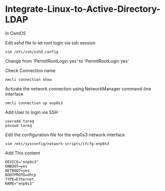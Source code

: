 # Integrate-Linux-to-Active-Directory-LDAP


In CentOS

Edit sshd file to let root login via ssh session 
```
vim /etc/ssh/sshd_config
```
Change from 'PermitRootLogin yes' to 'PermitRootLogin yes'


Check Connection name
```
nmcli connection show
```

Activate the network connection using NetworkManager command-line interface
```
nmcli connection up enp0s3
```

Add User to login via SSH
```
useradd tareq
passwd tareq
```


Edit the configuration file for the enp0s3 network interface
```
vim /etc/sysconfig/network-scripts/ifcfg-enp0s3
```
Add This content
```
DEVICE="enp0s3"
ONBOOT=yes
NETBOOT=yes
BOOTPROTO=dhcp
TYPE=Ethernet
NAME="enp0s3"
```
